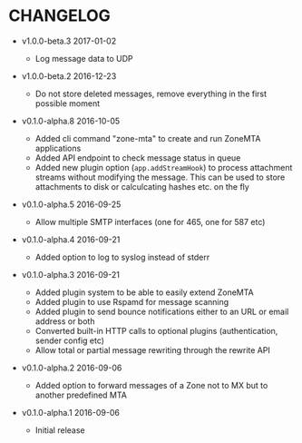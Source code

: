 # CHANGELOG

- v1.0.0-beta.3 2017-01-02
  * Log message data to UDP

- v1.0.0-beta.2 2016-12-23
  * Do not store deleted messages, remove everything in the first possible moment

- v0.1.0-alpha.8 2016-10-05
  * Added cli command "zone-mta" to create and run ZoneMTA applications
  * Added API endpoint to check message status in queue
  * Added new plugin option (`app.addStreamHook`) to process attachment streams without modifying the message. This can be used to store attachments to disk or calculcating hashes etc. on the fly

- v0.1.0-alpha.5 2016-09-25
  * Allow multiple SMTP interfaces (one for 465, one for 587 etc)

- v0.1.0-alpha.4 2016-09-21
  * Added option to log to syslog instead of stderr

- v0.1.0-alpha.3 2016-09-21
  * Added plugin system to be able to easily extend ZoneMTA
  * Added plugin to use Rspamd for message scanning
  * Added plugin to send bounce notifications either to an URL or email address or both
  * Converted built-in HTTP calls to optional plugins (authentication, sender config etc)
  * Allow total or partial message rewriting through the rewrite API

- v0.1.0-alpha.2 2016-09-06
  * Added option to forward messages of a Zone not to MX but to another predefined MTA

- v0.1.0-alpha.1 2016-09-06
  * Initial release
